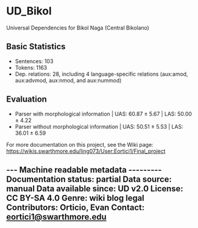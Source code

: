 # UD_Bikol
Universal Dependencies for Bikol Naga (Central Bikolano)

## Basic Statistics
* Sentences: 103
* Tokens: 1163
* Dep. relations: 28, including 4 language-specific relations (aux:amod, aux:advmod, aux:nmod, and aux:nummod)

## Evaluation
* Parser with morphological information | UAS: 60.87 ± 5.67 | LAS: 50.00 ± 4.22
* Parser without morphological information | UAS: 50.51 ± 5.53 | LAS: 36.01 ± 6.59

For more documentation on this project, see the Wiki page:
https://wikis.swarthmore.edu/ling073/User:Eortici1/Final_project

--- Machine readable metadata ---------
Documentation status: partial
Data source: manual
Data available since: UD v2.0
License: CC BY-SA 4.0
Genre: wiki blog legal
Contributors: Orticio, Evan
Contact: eortici1@swarthmore.edu
---------------------------------------
